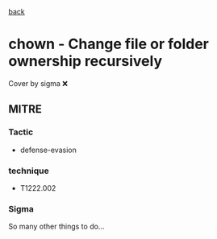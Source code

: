 [back](../index.md)
# chown - Change file or folder ownership recursively
Cover by sigma :x: 

## MITRE
### Tactic
  - defense-evasion

### technique
  - T1222.002

### Sigma

 So many other things to do...